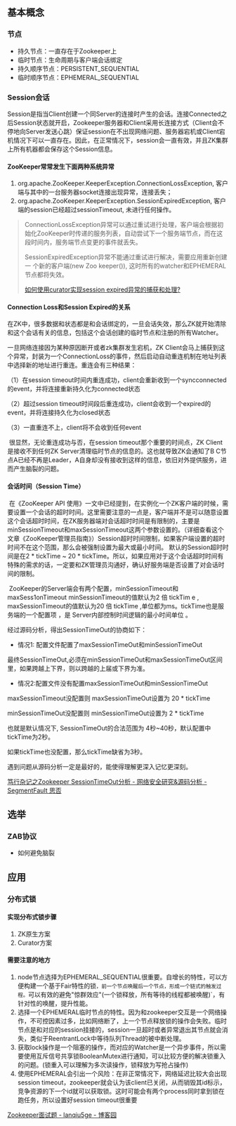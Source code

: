 ## 基本概念

### 节点

- 持久节点：一直存在于Zookeeper上
- 临时节点：生命周期与客户端会话绑定
- 持久顺序节点：PERSISTENT_SEQUENTIAL
- 临时顺序节点：EPHEMERAL_SEQUENTIAL

### Session会话

​		Session是指当Client创建一个同Server的连接时产生的会话。连接Connected之后Session状态就开启，Zookeeper服务器和Client采用长连接方式（Client会不停地向Server发送心跳）保证session在不出现网络问题、服务器宕机或Client宕机情况下可以一直存在。因此，在正常情况下，session会一直有效，并且ZK集群上所有机器都会保存这个Session信息。

#### ZooKeeper常常发生下面两种系统异常

1. org.apache.ZooKeeper.KeeperException.ConnectionLossException, 客户端与其中的一台服务器socket连接出现异常，连接丢失；
2. org.apache.ZooKeeper.KeeperException.SessionExpiredException, 客户端的session已经超过sessionTimeout, 未进行任何操作。

> ConnectionLossException异常可以通过重试进行处理，客户端会根据初始化ZooKeeper时传递的服务列表，自动尝试下一个服务端节点，而在这段时间内，服务端节点变更的事件就丢失。
>
> SessionExpiredException异常不能通过重试进行解决，需要应用重新创建一 个新的客户端(new Zoo keeper()), 这时所有的watcher和EPHEMERAL节点都将失效。
>
> [如何使用curator实现session expired异常的捕获和处理?](https://www.cnblogs.com/kangoroo/p/7538314.html)

#### Connection Loss和Session Expired的关系

​		在ZK中，很多数据和状态都是和会话绑定的，一旦会话失效，那么ZK就开始清除和这个会话有关的信息，包括这个会话创建的临时节点和注册的所有Watcher。

一旦网络连接因为某种原因断开或者zk集群发生宕机，ZK Client会马上捕获到这个异常，封装为一个ConnectionLoss的事件，然后启动自动重连机制在地址列表中选择新的地址进行重连。重连会有三种结果：

（1）在session timeout时间内重连成功，client会重新收到一个syncconnected的event，并将连接重新持久化为connected状态

（2）超过session timeout时间段后重连成功，client会收到一个expired的event，并将连接持久化为closed状态

（3）一直重连不上，client将不会收到任何event

​		很显然，无论重连成功与否，在session timeout那个重要的时间点，ZK Client是接收不到任何ZK Server清理临时节点的信息的。这也就导致ZK会通知了B C节点A已经不再是Leader，A自身却没有接收到这样的信息，依旧对外提供服务，进而产生脑裂的问题。

#### 会话时间（Session Time）

​		在《ZooKeeper API 使用》一文中已经提到，在实例化一个ZK客户端的时候，需要设置一个会话的超时时间。这里需要注意的一点是，客户端并不是可以随意设置这个会话超时时间，在ZK服务器端对会话超时时间是有限制的，主要是minSessionTimeout和maxSessionTimeout这两个参数设置的。（详细查看这个文章《ZooKeeper管理员指南》）Session超时时间限制，如果客户端设置的超时时间不在这个范围，那么会被强制设置为最大或最小时间。 默认的Session超时时间是在2 * tickTime ~ 20 * tickTime。所以，如果应用对于这个会话超时时间有特殊的需求的话，一定要和ZK管理员沟通好，确认好服务端是否设置了对会话时间的限制。

​		ZooKeeper的Server端会有两个配置，minSessionTimeout和 maxSess1onTimeout minSessionTimeout的值默认为2 倍 tickTim e , maxSessionTimeout的值默认为20 倍 tickTime ,单位都为ms。tickTime也是服务端的一个配置项 ，是 Server内部控制时间逻辑的最小时间单位 。

经过源码分析，得出SessionTimeOut的协商如下：

- 情况1: 配置文件配置了maxSessionTimeOut和minSessionTimeOut

最终SessionTimeOut,必须在minSessionTimeOut和maxSessionTimeOut区间里，如果跨越上下界，则以跨越的上届或下界为准。

- 情况2:配置文件没有配置maxSessionTimeOut和minSessionTimeOut

maxSessionTimeout没配置则 maxSessionTimeOut设置为 20 * tickTime

minSessionTimeOut没配置则 minSessionTimeOut设置为 2 * tickTime

也就是默认情况下, SessionTimeOut的合法范围为 4秒~40秒，默认配置中tickTime为2秒。

如果tickTime也没配置，那么tickTime缺省为3秒。

遇到问题从源码分析一定是最好的，能使得理解更深入记忆更深刻。

[笃行杂记之Zookeeper SessionTimeOut分析 \- 网络安全研究&源码分析 \- SegmentFault 思否](https://segmentfault.com/a/1190000010009777)

## 选举

### ZAB协议

- 如何避免脑裂



## 应用

### 分布式锁

#### 实现分布式锁步骤

1. ZK原生方案
2. Curator方案

#### 需要注意的地方

1. node节点选择为EPHEMERAL_SEQUENTIAL很重要。自增长的特性，可以方便构建一个基于Fair特性的锁`，前一个节点唤醒后一个节点，形成一个链式的触发过程。`可以有效的避免"惊群效应"(一个锁释放，所有等待的线程都被唤醒)`，有针对性的唤醒，提升性能。
2. 选择一个EPHEMERAL临时节点的特性。因为和zookeeper交互是一个网络操作，不可控因素过多，比如网络断了，上一个节点释放锁的操作会失败。临时节点是和对应的session挂接的，session一旦超时或者异常退出其节点就会消失，类似于ReentrantLock中等待队列Thread的被中断处理。
3. 获取lock操作是一个阻塞的操作，而对应的Watcher是一个异步事件，所以需要使用互斥信号共享锁BooleanMutex进行通知，可以比较方便的解决锁重入的问题。(锁重入可以理解为多次读操作，锁释放为写抢占操作)
4. 使用EPHEMERAL会引出一个风险：在非正常情况下，网络延迟比较大会出现session timeout，zookeeper就会认为该client已关闭，从而销毁其id标示，竞争资源的下一个id就可以获取锁。这时可能会有两个process同时拿到锁在跑任务，所以设置好session timeout很重要
   



[Zookeeper面试题 \- lanqiu5ge \- 博客园](https://www.cnblogs.com/lanqiu5ge/p/9405601.html)

